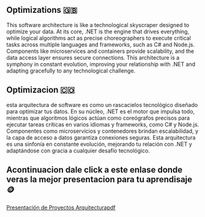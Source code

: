 ## Optimizations 🇬🇧

This software architecture is like a technological skyscraper designed to optimize your data. At its core, .NET is the engine that drives everything, while logical algorithms act as precise choreographers to execute critical tasks across multiple languages ​​and frameworks, such as C# and Node.js. Components like microservices and containers provide scalability, and the data access layer ensures secure connections. This architecture is a symphony in constant evolution, improving your relationship with .NET and adapting gracefully to any technological challenge.

## Optimizacion 🇨🇴

esta arquitectura de software es como un rascacielos tecnológico diseñado para optimizar tus datos. En su núcleo, .NET es el motor que impulsa todo, mientras que algoritmos lógicos actúan como coreógrafos precisos para ejecutar tareas críticas en varios idiomas y frameworks, como C# y Node.js. Componentes como microservicios y contenedores brindan escalabilidad, y la capa de acceso a datos garantiza conexiones seguras. Esta arquitectura es una sinfonía en constante evolución, mejorando tu relación con .NET y adaptándose con gracia a cualquier desafío tecnológico.


## Acontinuacion dale click a este enlase donde veras la mejor presentacion para tu aprendisaje 🪙
[Presentación de Proyectos Arquitecturapdf](https://github.com/furkanword/Arquitectura-_Software_.Net/files/13029558/Presentacion.de.Proyecto.Vibrante.Negro.pdf)

